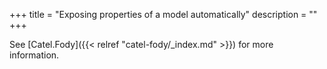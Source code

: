 +++
title = "Exposing properties of a model automatically" 
description = ""
+++

See [Catel.Fody]({{< relref "catel-fody/_index.md" >}}) for more information.